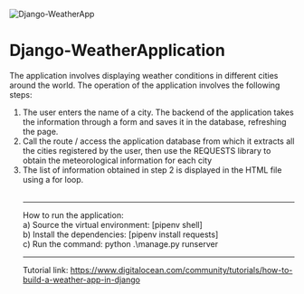 ![Django-WeatherApp](https://user-images.githubusercontent.com/34681854/124274826-672d0a80-db4a-11eb-9787-e3fe0d83f995.png)
# Django-WeatherApplication
The application involves displaying weather conditions in different cities around the world. The operation of the application involves the following steps: <br>
1. The user enters the name of a city. The backend of the application takes the information through a form and saves it in the database, refreshing the page. <br>
2. Call the route / access the application database from which it extracts all the cities registered by the user, then use the REQUESTS library to obtain the meteorological information for each city <br>
3. The list of information obtained in step 2 is displayed in the HTML file using a for loop. <br>
<br><hr>
How to run the application:<br>
a) Source the virtual environment: [pipenv shell] <br>
b) Install the dependencies: [pipenv install requests] <br>
c) Run the command: python .\manage.py runserver
<br><hr>
Tutorial link: https://www.digitalocean.com/community/tutorials/how-to-build-a-weather-app-in-django

